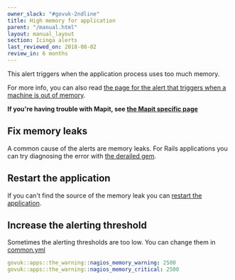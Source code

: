 ```yaml
---
owner_slack: "#govuk-2ndline"
title: High memory for application
parent: "/manual.html"
layout: manual_layout
section: Icinga alerts
last_reviewed_on: 2018-08-02
review_in: 6 months
---
```


This alert triggers when the application process uses too much memory.

For more info, you can also read [the page for the alert that triggers
when a machine is out of memory][mem].

**If you're having trouble with Mapit, see [the Mapit specific page][mapit]**

[mem]: /manual/alerts/free-memory-warning-on-backend.html
[mapit]: /manual/alerts/high-memory-for-mapit.html

## Fix memory leaks

A common cause of the alerts are memory leaks. For Rails applications you
can try diagnosing the error with [the derailed gem][derailed].

[derailed]: https://github.com/schneems/derailed_benchmarks

## Restart the application

If you can't find the source of the memory leak you can [restart the application](/manual/restart-application.html).

## Increase the alerting threshold

Sometimes the alerting thresholds are too low. You can change them in
[common.yml][common]

```yml
govuk::apps::the_warning::nagios_memory_warning: 2500
govuk::apps::the_warning::nagios_memory_critical: 2500
```

[common]: https://github.com/alphagov/govuk-puppet/blob/master/hieradata/common.yaml
